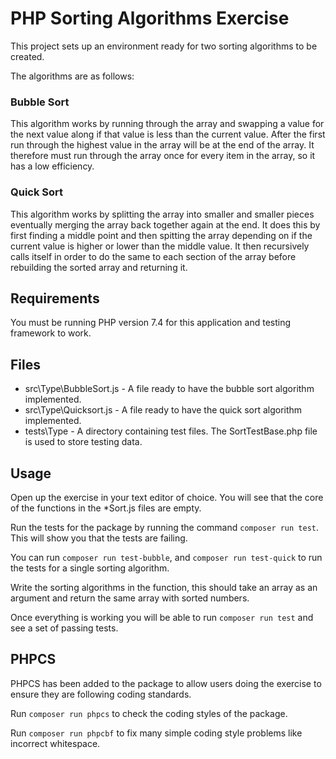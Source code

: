 # PHP Sorting Algorithms Exercise

This project sets up an environment ready for two sorting algorithms to be created.

The algorithms are as follows:

### Bubble Sort
This algorithm works by running through the array and swapping a value for the next value along if that value is less than the current value. After the first run through the highest value in the array will be at the end of the array. It therefore must run through the array once for every item in the array, so it has a low efficiency.

### Quick Sort
This algorithm works by splitting the array into smaller and smaller pieces eventually merging the array back together again at the end. It does this by first finding a middle point and then spitting the array depending on if the current value is higher or lower than the middle value. It then recursively calls itself in order to do the same to each section of the array before rebuilding the sorted array and returning it.

## Requirements

You must be running PHP version 7.4 for this application and testing framework to work.

## Files

- src\Type\BubbleSort.js - A file ready to have the bubble sort algorithm implemented.
- src\Type\Quicksort.js - A file ready to have the quick sort algorithm implemented.
- tests\Type - A directory containing test files. The SortTestBase.php file is used to store testing data.

## Usage

Open up the exercise in your text editor of choice. You will see that the core of the functions in the *Sort.js files are empty.

Run the tests for the package by running the command `composer run test`. This will show you that the tests are failing.

You can run `composer run test-bubble`, and `composer run test-quick` to run the tests for a single sorting algorithm.

Write the sorting algorithms in the function, this should take an array as an argument and return the same array with sorted numbers.

Once everything is working you will be able to run `composer run test` and see a set of passing tests.

## PHPCS

PHPCS has been added to the package to allow users doing the exercise to ensure they are following coding standards.

Run `composer run phpcs` to check the coding styles of the package.

Run `composer run phpcbf` to fix many simple coding style problems like incorrect whitespace.
